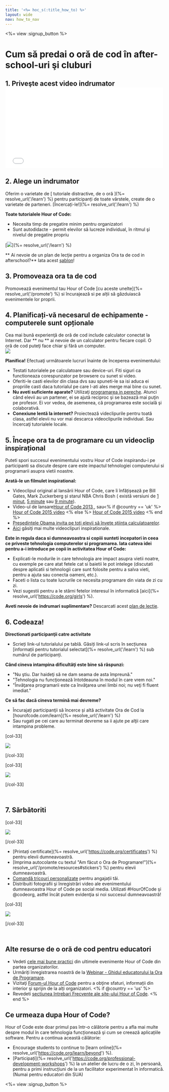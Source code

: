 ```yaml
---
title: '<%= hoc_s(:title_how_to) %>'
layout: wide
nav: how_to_nav
---
```

<%= view :signup_button %>

# Cum să predai o oră de cod în after-school-uri şi cluburi

## 1. Priveşte acest video indrumator <iframe width="500" height="255" src="//www.youtube.com/embed/SrnvvWDm73k" frameborder="0" allowfullscreen mark="crwd-mark"></iframe> 

## 2. Alege un indrumator

Oferim o varietate de [ tutoriale distractive, de o oră ](%= resolve_url('/learn') %) pentru participanți de toate vârstele, create de o varietate de parteneri. [Încercați-le!](%= resolve_url('/learn') %)

**Toate tutorialele Hour of Code:**

- Necesita timp de pregatire minim pentru organizatori
- Sunt autodidacte - permit elevilor să lucreze individual, în ritmul şi nivelul de pregatire propriu

[![](/images/fit-700/tutorials.png)](%= resolve_url('/learn') %)

** Ai nevoie de un plan de lecţie pentru a organiza Ora ta de cod in afterschool?** Iata acest [şablon](/files/AfterschoolEducatorLessonPlanOutline.docx)!

## 3. Promoveaza ora ta de cod

Promovează evenimentul tau Hour of Code [cu aceste unelte](%= resolve_url('/promote') %) si încurajează si pe alții să găzduiască evenimentele lor proprii.

## 4. Planificați-vă necesarul de echipamente - computerele sunt opționale

<div class="col-66" style="padding-right: 20px;">
  Cea mai bună experienţă de oră de cod include calculator conectat la Internet. Dar ** nu ** ai nevoie de un calculator pentru fiecare copil. O oră de cod puteţi face chiar şi fără un computer.
</div>

<div class="col-33">
  <img src="/images/fit-400/group_ipad.jpg" />
</div>

<div style="clear: both;"></div>

**Planifica!** Efectuaţi următoarele lucruri înainte de începerea evenimentului:

- Testati tutorialele pe calculatoare sau device-uri. Fiti siguri ca functioneaza corespunzator pe browsere cu sunet si video.
- Oferiti-le casti elevilor din clasa dvs sau spuneti-le sa isi aduca ei propriile casti daca tutorialul pe care l-ati ales merge mai bine cu sunet.
- **Nu aveti suficiente aparate?** Utilizaţi [ programarea in pereche](https://www.youtube.com/watch?v=vgkahOzFH2Q). Atunci când elevii au un partener, ei se ajută reciproc şi se bazează mai puţin pe profesor. Ei vor vedea, de asemenea, că programarea este socială şi colaborativă.
- **Conexiune lentă la internet?** Proiectează videclipurile pentru toată clasa, astfel elevii nu vor mai descarca videoclipurile individual. Sau încercaţi tutorialele locale.

## 5. Începe ora ta de programare cu un videoclip inspirațional

Puteti spori succesul evenimentului vostru Hour of Code inspirandu-i pe participanti sa discute despre care este impactul tehnologiei computerului si programarii asupra vietii noastre.

**Arată-le un filmulet inspirational:**

- Videoclipul original al lansării Hour of Code, care îi înfățișează pe Bill Gates, Mark Zuckerberg și starul NBA Chris Bosh ( există versiuni de [1 minut](https://www.youtube.com/watch?v=qYZF6oIZtfc), [5 minute](https://www.youtube.com/watch?v=nKIu9yen5nc) sau [9 minute](https://www.youtube.com/watch?v=dU1xS07N-FA)).
- Video-ul de lansare[Hour of Code 2013 ](https://www.youtube.com/watch?v=FC5FbmsH4fw), sau<% if @country == 'uk' %> [Hour of Code 2015 video](https://www.youtube.com/watch?v=7L97YMYqLHc) <% else %> [Hour of Code 2015 video](https://www.youtube.com/watch?v=7L97YMYqLHc) <% end %>
- [ Preşedintele Obama invita pe toţi elevii să înveţe ştiinţa calculatoarelor](https://www.youtube.com/watch?v=6XvmhE1J9PY).
- [ Aici](https://www.youtube.com/playlist?list=PLzdnOPI1iJNfpD8i4Sx7U0y2MccnrNZuP) găsiţi mai multe videoclipuri inspirationale.

**Este in regula daca si dumneavoastra si copiii sunteti incepatori in ceea ce priveste tehnologia computerelor si programarea. Iata cateva idei pentru a-i introduce pe copii in activitatea Hour of Code:**

- Explicati-le modurile in care tehnologia are impact asupra vietii noatre, cu exemple pe care atat fetele cat si baietii le pot intelege (discutati despre aplicatii si tehnologii care sunt folosite pentru a salva vieti, pentru a ajuta sau conecta oameni, etc.).
- Faceti o lista cu toate lucrurile ce necesita programare din viata de zi cu zi.
- Vezi sugestii pentru a le stârni fetelor interesul în informatică [aici](%= resolve_url('https://code.org/girls') %).

**Aveti nevoie de indrumari suplimentare?** Descarcati acest [plan de lectie](/files/EducatorHourofCodeLessonPlanOutline.docx).

## 6. Codeaza!

**Directionati participanţii catre activitate**

- Scrieți link-ul tutorialului pe tablă. Găsiți link-ul scris în secțiunea [informații pentru tutorialul selectat](%= resolve_url('/learn') %) sub numărul de participanți.

**Când cineva intampina dificultăţi este bine să răspunzi:**

- "Nu ştiu. Dar haideţi să ne dam seama de asta împreună."
- "Tehnologia nu funcţionează întotdeauna în modul în care vrem noi."
- "Învăţarea programarii este ca învăţarea unei limbi noi; nu veţi fi fluent imediat."

**Ce să fac dacă cineva termină mai devreme?**

- Încurajați participanţii să încerce și altă activitate Ora de Cod la [hourofcode.com/learn](%= resolve_url('/learn') %)
- Sau rugati pe cei care au terminat devreme sa ii ajute pe alţii care intampina probleme.

[col-33]

![](/images/fit-250/highschoolgirls.jpeg)

[/col-33]

[col-33]

![](/images/fit-300/group_ar.jpg)

[/col-33]

<p style="clear:both">&nbsp;</p>

## 7. Sărbătoriti

[col-33]

![](/images/fit-300/boy-certificate.jpg)

[/col-33]

- [Printați certificate](%= resolve_url('https://code.org/certificates') %) pentru elevii dumneavoastră.
- [Imprima autocolante cu textul "Am făcut o Ora de Programare!"](%= resolve_url('/promote/resources#stickers') %) pentru elevii dumneavoastră.
- [Comandă tricouri personalizate](http://blog.code.org/post/132608499493/hour-of-code-shirts-and-more) pentru angajații tăi.
- Distribuiti fotografii şi înregistrări video ale evenimentului dumneavoastra Hour of Code pe social media. Utilizati #HourOfCode şi @codeorg, astfel încât putem evidenţia si noi succesul dumneavoastră!

[col-33]

![](/images/fit-260/highlight-certificates.jpg)

[/col-33]

<p style="clear:both">&nbsp;</p>

## Alte resurse de o oră de cod pentru educatori

- Vedeti [cele mai bune practici](http://www.slideshare.net/TeachCode/hour-of-code-best-practices-for-successful-educators-51273466) din ultimele evenimente Hour of Code din partea organizatorilor. 
- Urmăriți înregistrarea noastră de la [Webinar - Ghidul educatorului la Ora de Programare](https://youtu.be/EJeMeSW2-Mw).
- Vizitaţi [Forum-ul Hour of Code](http://forum.code.org/c/plc/hour-of-code) pentru a obţine sfaturi, informații din interior şi sprijin de la alți organizatori. <% if @country == 'us' %>
- Revedeti [ sectiunea Intrebari Frecvente ale site-ului Hour of Code](https://support.code.org/hc/en-us/categories/200147083-Hour-of-Code). <% end %>

## Ce urmeaza dupa Hour of Code?

Hour of Code este doar primul pas într-o călătorie pentru a afla mai multe despre modul în care tehnologia funcționează şi cum se creează aplicațiile software. Pentru a continua această călătorie:

- Encourage students to continue to [learn online](%= resolve_url('https://code.org/learn/beyond') %).
- [Participați](%= resolve_url('https://code.org/professional-development-workshops') %) la un atelier de lucru de o zi, în persoană, pentru a primi instrucțiuni de la un facilitator experimentat în informatică. (Numai pentru educatori din SUA)

<%= view :signup_button %>
